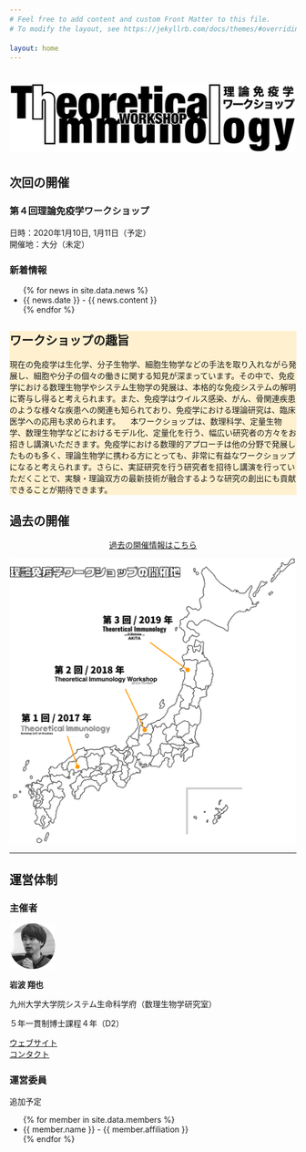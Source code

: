 ```yaml
---
# Feel free to add content and custom Front Matter to this file.
# To modify the layout, see https://jekyllrb.com/docs/themes/#overriding-theme-defaults

layout: home
---
```


<!--
<div class="wrapper">
</div>

<div class="page-strip" style="background-color: #fff1cf;">
</div>

<div style="height: 50px"></div>
-->

<div class="page-strip-header">
<div class="wrapper">
<h1 class="page-header-image"><a href="/"><img src="/assets/images/logo3-1.png" alt="理論免疫学ワークショップ"></a></h1>
</div>
</div>

<div class="page-strip">
<div class="wrapper">
<div class="page-column40">
<h2>次回の開催</h2>
<h3>第４回理論免疫学ワークショップ</h3>
<p>
日時：2020年1月10日, 1月11日（予定）<br>
開催地：大分（未定）<br>
</p>
</div>

<div class="page-column60">
<h3>新着情報</h3>
<ul>
{% for news in site.data.news %}
  <li>
    {{ news.date }} - {{ news.content }}
  </li>
{% endfor %}
</ul>
</div>
</div>
</div>


<div class="page-strip" style="background-color: #fff1cf;">
<div class="wrapper">
<h2>ワークショップの趣旨</h2>
現在の免疫学は生化学、分子生物学、細胞生物学などの手法を取り入れながら発展し、細胞や分子の個々の働きに関する知見が深まっています。その中で、免疫学における数理生物学やシステム生物学の発展は、本格的な免疫システムの解明に寄与し得ると考えられます。また、免疫学はウイルス感染、がん、骨関連疾患のような様々な疾患への関連も知られており、免疫学における理論研究は、臨床医学への応用も求められます。  
　本ワークショップは、数理科学、定量生物学、数理生物学などにおけるモデル化、定量化を行う、幅広い研究者の方々をお招きし講演いただきます。免疫学における数理的アプローチは他の分野で発展したものも多く、理論生物学に携わる方にとっても、非常に有益なワークショップになると考えられます。さらに、実証研究を行う研究者を招待し講演を行っていただくことで、実験・理論双方の最新技術が融合するような研究の創出にも貢献できることが期待できます。
</div>
</div>

<div class="page-strip">
<div class="wrapper">
<h2>過去の開催</h2>
<a href="/workshop"><p style="text-align: center;">過去の開催情報はこちら</p></a>
<div class="page-image-middle">
<img src="/assets/images/place.png" alt="過去の開催地">
</div>
</div>
</div>

<div class="wrapper">
<hr>
</div>

<div class="page-strip">
<div class="wrapper">
<h2>運営体制</h2>
<div class="page-column50">
<h3>主催者</h3>
<div>
<img src="/assets/images/iwanami.png" alt="岩波翔也" width="80px">
</div>
<p><strong>岩波 翔也</strong></p>
<p>九州大学大学院システム生命科学府（数理生物学研究室）</p>
<p>５年一貫制博士課程４年（D2）</p>
<a href="https://shoyaiwanami.com">ウェブサイト</a><br>
<a href="/contact">コンタクト</a>
</div>

<div class="page-column50">
<h3>運営委員</h3>
<p>追加予定</p>
<ul>
{% for member in site.data.members %}
  <li>
    {{ member.name }} - {{ member.affiliation }}
  </li>
{% endfor %}
</ul>
</div>
</div>
</div>
